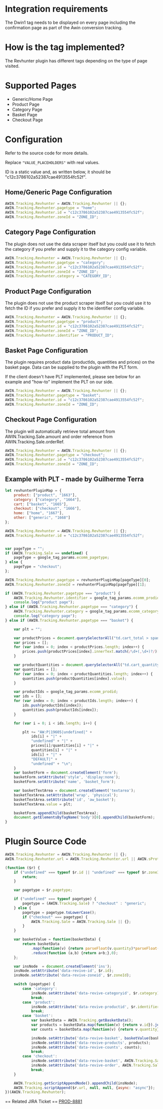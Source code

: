 
# Integration requirements

The Dwin1 tag needs to be displayed on every page including the
confirmation page as part of the Awin conversion tracking.

# How is the tag implemented?

The Revhunter plugin has different tags depending on the type of page
visited.

# Supported Pages

- Generic/Home Page
- Product Page
- Category Page
- Basket Page
- Checkout Page

# Configuration

Refer to the source code for more details.

Replace `"VALUE_PLACEHOLDERS"` with real values.

ID is a static value and, as written below, it should be
"c12c3786102a52387cae4913554fc52f".

## Home/Generic Page Configuration


``` javascript
AWIN.Tracking.Revhunter = AWIN.Tracking.Revhunter || {};
AWIN.Tracking.Revhunter.pagetype = "home";
AWIN.Tracking.Revhunter.id = "c12c3786102a52387cae4913554fc52f";
AWIN.Tracking.Revhunter.zoneId = "ZONE_ID";
```




## Category Page Configuration

The plugin does not use the data scraper itself but you could use it to
fetch the category if you prefer and supply it to the category config
variable.


``` javascript
AWIN.Tracking.Revhunter = AWIN.Tracking.Revhunter || {};
AWIN.Tracking.Revhunter.pagetype = "category";
AWIN.Tracking.Revhunter.id = "c12c3786102a52387cae4913554fc52f";
AWIN.Tracking.Revhunter.zoneId = "ZONE_ID";
AWIN.Tracking.Revhunter.category = "CATEGORY_ID";
```




## Product Page Configuration

The plugin does not use the product scraper itself but you could use it
to fetch the ID if you prefer and supply it to the identifier config
variable.


``` javascript
AWIN.Tracking.Revhunter = AWIN.Tracking.Revhunter || {};
AWIN.Tracking.Revhunter.pagetype = "product";
AWIN.Tracking.Revhunter.id = "c12c3786102a52387cae4913554fc52f";
AWIN.Tracking.Revhunter.zoneId = "ZONE_ID";
AWIN.Tracking.Revhunter.identifier = "PRODUCT_ID";
```




## Basket Page Configuration

The plugin requires product data (productIds, quantities and prices) on
the basket page. Data can be supplied to the plugin with the PLT form.

If the client doesn't have PLT implemented, please see below for an
example and "how-to" implement the PLT on our side.


``` javascript
AWIN.Tracking.Revhunter = AWIN.Tracking.Revhunter || {};
AWIN.Tracking.Revhunter.pagetype = "basket";
AWIN.Tracking.Revhunter.id = "c12c3786102a52387cae4913554fc52f";
AWIN.Tracking.Revhunter.zoneId = "ZONE_ID";
```




## Checkout Page Configuration

The plugin will automatically retrieve total amount from
AWIN.Tracking.Sale.amount and order reference from
AWIN.Tracking.Sale.orderRef.


``` javascript
AWIN.Tracking.Revhunter = AWIN.Tracking.Revhunter || {};
AWIN.Tracking.Revhunter.pagetype = "checkout";
AWIN.Tracking.Revhunter.id = "c12c3786102a52387cae4913554fc52f";
AWIN.Tracking.Revhunter.zoneId = "ZONE_ID";
```




## Example with PLT - made by Guilherme Terra


``` javascript
let revhunterPluginMap = {
    product: ["product", "1663"],
    category: ["category", "1664"],
    cart: ["basket", "1665"],
    checkout: ["checkout", "1666"],
    home: ["home", "1667"],
    other: ["generic", "1668"]
};

AWIN.Tracking.Revhunter = AWIN.Tracking.Revhunter || {};
AWIN.Tracking.Revhunter.id = "c12c3786102a52387cae4913554fc52f";


var pageType = "";
if (AWIN.Tracking.Sale == undefined) {
    pageType = google_tag_params.ecomm_pagetype;
} else {
    pageType = "checkout";
};

AWIN.Tracking.Revhunter.pagetype = revhunterPluginMap[pageType][0];
AWIN.Tracking.Revhunter.zoneId = revhunterPluginMap[pageType][1];

if (AWIN.Tracking.Revhunter.pagetype === "product") {
    AWIN.Tracking.Revhunter.identifier = google_tag_params.ecomm_prodid;
    console.log("product page");
} else if (AWIN.Tracking.Revhunter.pagetype === "category") {
    AWIN.Tracking.Revhunter.category = google_tag_params.ecomm_category;
    console.log("category page");
} else if (AWIN.Tracking.Revhunter.pagetype === "basket") {

    var plt = "";

    var productPrices = document.querySelectorAll("td.cart_total > span");
    var prices = [];
    for (var index = 0; index < productPrices.length; index++) {
        prices.push(productPrices[index].innerText.match(/\d+(,\d+)?/)[0].replace(',', '.'));
    }

    var productQuantities = document.querySelectorAll("td.cart_quantity.text-center > div > input.cart_quantity_input.form-control.text-center");
    var quantities = [];
    for (var index = 0; index < productQuantities.length; index++) {
        quantities.push(productQuantities[index].value);
    }

    var productIds = google_tag_params.ecomm_prodid;
    var ids = [];
    for (var index = 0; index < productIds.length; index++) {
        ids.push(productIds[index]);
        quantities.push(productIds[index]);
    }

    for (var i = 0; i < ids.length; i++) {

        plt += "AW:P|19605|undefined|" +
            ids[i] + "|" +
            "undefined" + "|" +
            prices[i]/quantities[i] + "|" +
            quantities[i] + "|" +
            ids[i] + "|" +
            "DEFAULT|" +
            "undefined" + "\n";
    }
    var basketForm = document.createElement('form');
    basketForm.setAttribute('style', 'display:none');
    basketForm.setAttribute('name', 'basket_form');

    var basketTextArea = document.createElement('textarea');
    basketTextArea.setAttribute('wrap', 'physical');
    basketTextArea.setAttribute('id', 'aw_basket');
    basketTextArea.value = plt;

    basketForm.appendChild(basketTextArea);
    document.getElementsByTagName('body')[0].appendChild(basketForm);
}
```




# Plugin Source Code


``` javascript
AWIN.Tracking.Revhunter = AWIN.Tracking.Revhunter || {};
AWIN.Tracking.Revhunter.url = AWIN.Tracking.Revhunter.url || AWIN.sProtocol + "rev.owltrack.com/d/owljs.php";

(function ($r) {
    if ("undefined" === typeof $r.id || "undefined" === typeof $r.zoneId) {
        return;
    }

    var pagetype = $r.pagetype;

    if ("undefined" === typeof pagetype) {
        pagetype = (AWIN.Tracking.Sale) ? "checkout" : "generic";
    } else {
        pagetype = pagetype.toLowerCase();
        if ("checkout" === pagetype) {
            AWIN.Tracking.Sale = AWIN.Tracking.Sale || {};
        }
    }

    var basketValue = function(basketData) {
        return basketData
            .map(function(v) {return parseFloat(v.quantity)*parseFloat(v.price);})
            .reduce(function (a,b) {return a+b;},0);
    };

    var insNode  = document.createElement('ins');
    insNode.setAttribute('data-revive-id', $r.id);
    insNode.setAttribute('data-revive-zoneid', $r.zoneId);

    switch (pagetype) {
        case 'category':
            insNode.setAttribute('data-revive-categoryid', $r.category);
            break;
        case 'product':
            insNode.setAttribute('data-revive-productid', $r.identifier);
            break;
        case 'basket':
            var basketData = AWIN.Tracking.getBasketData();
            var products = basketData.map(function(v) {return v.id}).join(',');
            var counts = basketData.map(function(v) {return v.quantity}).join(',');

            insNode.setAttribute('data-revive-basket', basketValue(basketData));
            insNode.setAttribute('data-revive-products', products);
            insNode.setAttribute('data-revive-counts', counts);
            break;
        case 'checkout':
            insNode.setAttribute('data-revive-basket', AWIN.Tracking.Sale.amount);
            insNode.setAttribute('data-revive-order', AWIN.Tracking.Sale.orderRef);
            break;
    }

    AWIN.Tracking.getScriptAppendNode().appendChild(insNode);
    AWIN.Tracking.scriptAppend($r.url, null, null, {async: "async"});
})(AWIN.Tracking.Revhunter);
```



== Related JIRA Ticket ==
[PROD-8881](https://jira.awin.com/browse/PROD-8881)